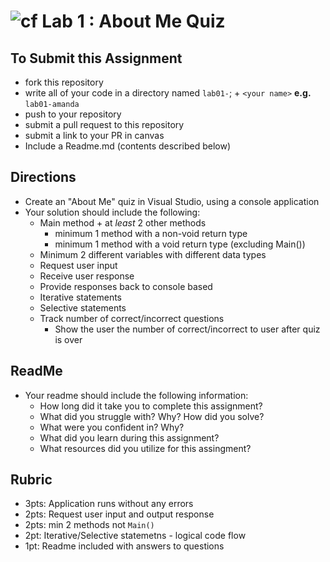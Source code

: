 ![cf](http://i.imgur.com/7v5ASc8.png) Lab 1 : About Me Quiz
=====================================

## To Submit this Assignment
- fork this repository
- write all of your code in a directory named `lab01-`; + `<your name>` **e.g.** `lab01-amanda`
- push to your repository
- submit a pull request to this repository
- submit a link to your PR in canvas
- Include a Readme.md (contents described below)



## Directions
- Create an "About Me" quiz in Visual Studio, using a console application
- Your solution should include the following:
    - Main method + at *least* 2 other methods
      - minimum 1 method with a non-void return type
      - minimum 1 method with a void return type (excluding Main())
    - Minimum 2 different variables with different data types
    - Request user input
    - Receive user response 
    - Provide responses back to console based 
    - Iterative statements
    - Selective statements
    - Track number of correct/incorrect questions 
      - Show the user the number of correct/incorrect to user after quiz is over

## ReadMe
- Your readme should include the following information:
	- How long did it take you to complete this assignment?
	- What did you struggle with? Why? How did you solve?
	- What were you confident in? Why?
	- What did you learn during this assignment?
    - What resources did you utilize for this assingment?

## Rubric
- 3pts: Application runs without any errors
- 2pts: Request user input and output response
- 2pts: min 2 methods not `Main()`
- 2pt: Iterative/Selective statemetns - logical code flow
- 1pt: Readme included with answers to questions
